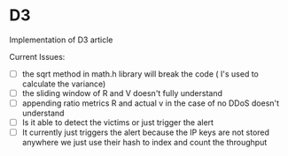 # D3
Implementation of D3 article

Current Issues:
- [ ] the sqrt method in math.h library will break the code ( I's used to calculate the variance)
- [ ] the sliding window of R and V doesn't fully understand
- [ ] appending ratio metrics R and actual v in the case of no DDoS doesn't understand
- [ ] Is it able to detect the victims or just trigger the alert
- [ ] It currently just triggers the alert because the IP keys are not stored anywhere we just use their hash to index and count the throughput
